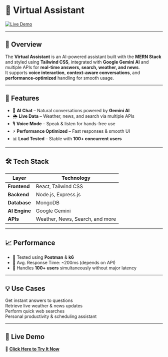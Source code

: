 # 🤖 Virtual Assistant  
[![Live Demo](https://img.shields.io/badge/Live%20Demo-Click%20Here-brightgreen?style=for-the-badge)](https://virtual-assistant-9zq4.onrender.com)  

---

## 📌 Overview  
The **Virtual Assistant** is an AI-powered assistant built with the **MERN Stack** and styled using **Tailwind CSS**, integrated with **Google Gemini AI** and multiple APIs for **real-time answers, search, weather, and news**.  
It supports **voice interaction**, **context-aware conversations**, and **performance-optimized** handling for smooth usage.  

---

## 🚀 Features  
- 🤖 **AI Chat** – Natural conversations powered by **Gemini AI**  
- 🌦 **Live Data** – Weather, news, and search via multiple APIs  
- 🎙 **Voice Mode** – Speak & listen for hands-free use  
- ⚡ **Performance Optimized** – Fast responses & smooth UI  
- 📊 **Load Tested** – Stable with **100+ concurrent users**  

---

## 🛠️ Tech Stack  
| Layer      | Technology |
|------------|------------|
| **Frontend** | React, Tailwind CSS |
| **Backend** | Node.js, Express.js |
| **Database** | MongoDB |
| **AI Engine** | Google Gemini |
| **APIs** | Weather, News, Search, and more |

---

## 📈 Performance  
- 🔹 Tested using **Postman** & **k6**  
- 🔹 Avg. Response Time: ~200ms (depends on API)  
- 🔹 Handles **100+ users** simultaneously without major latency  

---

## 💡 Use Cases  
Get instant answers to questions  
Retrieve live weather & news updates  
Perform quick web searches  
Personal productivity & scheduling assistant  

---

## 🔗 Live Demo  
🎯 **[Click Here to Try It Now](https://virtual-assistant-9zq4.onrender.com)**  
